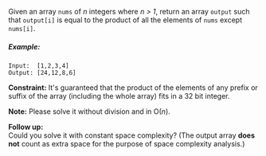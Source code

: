 Given an array `nums` of *n* integers where *n > 1*,  return an array `output` such that `output[i]` is equal to the product of all the elements of `nums` except `nums[i]`.

##### Example:

  ```Input:  [1,2,3,4]```  
  ```Output: [24,12,8,6]```
  
**Constraint:** It's guaranteed that the product of the elements of any prefix or suffix of the array (including the whole array) fits in a 32 bit integer.

**Note:** Please solve it without division and in O(*n*).

**Follow up:**  
Could you solve it with constant space complexity? (The output array **does not** count as extra space for the purpose of space complexity analysis.)
